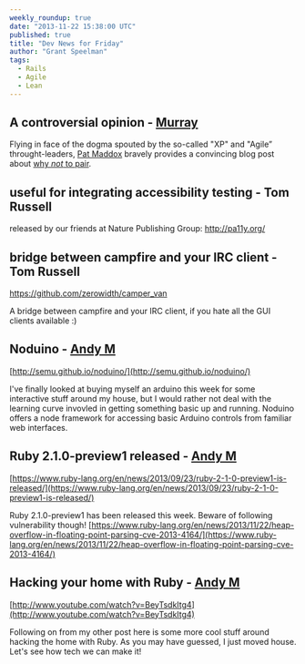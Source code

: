 ```yaml
---
weekly_roundup: true
date: "2013-11-22 15:38:00 UTC"
published: true
title: "Dev News for Friday"
author: "Grant Speelman"
tags:
  - Rails
  - Agile
  - Lean
---
```


## A controversial opinion - [Murray](/people/murray-steele)

Flying in face of the dogma spouted by the so-called "XP" and "Agile” throught-leaders, [Pat Maddox](http://patmaddox.com/) bravely provides a convincing blog post about [why *not* to pair](http://patmaddox.com/2013/11/21/why-not-to-pair/).

## useful for integrating accessibility testing - Tom Russell

released by our friends at Nature Publishing Group: http://pa11y.org/

## bridge between campfire and your IRC client - Tom Russell

https://github.com/zerowidth/camper_van

A bridge between campfire and your IRC client, if you hate all the GUI clients available :)

## Noduino - [Andy M](/people/andrew-mitchell)

[http://semu.github.io/noduino/](http://semu.github.io/noduino/)

I've finally looked at buying myself an arduino this week for some interactive stuff around my house, but I would rather not deal with the learning curve invovled in getting something basic up and running. Noduino offers a node framework for accessing basic Arduino controls from familiar web interfaces.

## Ruby 2.1.0-preview1 released - [Andy M](/people/andrew-mitchell)

[https://www.ruby-lang.org/en/news/2013/09/23/ruby-2-1-0-preview1-is-released/](https://www.ruby-lang.org/en/news/2013/09/23/ruby-2-1-0-preview1-is-released/)

Ruby 2.1.0-preview1 has been released this week. Beware of following vulnerability though! [https://www.ruby-lang.org/en/news/2013/11/22/heap-overflow-in-floating-point-parsing-cve-2013-4164/](https://www.ruby-lang.org/en/news/2013/11/22/heap-overflow-in-floating-point-parsing-cve-2013-4164/)

## Hacking your home with Ruby - [Andy M](/people/andrew-mitchell)

[http://www.youtube.com/watch?v=BeyTsdkItg4](http://www.youtube.com/watch?v=BeyTsdkItg4)

Following on from my other post here is some more cool stuff around hacking the home with Ruby. As you may have guessed, I just moved house. Let's see how tech we can make it!

